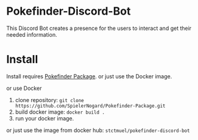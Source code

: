 # Pokefinder-Discord-Bot

This Discord Bot creates a presence for the users to interact and get their needed information.

# Install

Install requires [Pokefinder Package](https://github.com/SpielerNogard/Pokefinder-Package.git). or just use the Docker image.

or use Docker
1. clone repository: `git clone https://github.com/SpielerNogard/Pokefinder-Package.git`
2. build docker image: `docker build .`
3. run your docker image.

or just use the image from docker hub:
`stctmuel/pokefinder-discord-bot`
